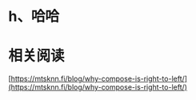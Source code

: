 # h、哈哈


# 相关阅读
[https://mtsknn.fi/blog/why-compose-is-right-to-left/](https://mtsknn.fi/blog/why-compose-is-right-to-left/)